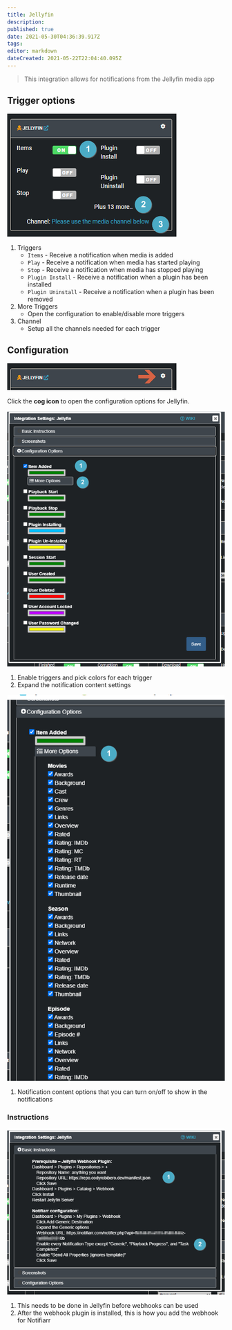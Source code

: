 ```yaml
---
title: Jellyfin
description: 
published: true
date: 2021-05-30T04:36:39.917Z
tags: 
editor: markdown
dateCreated: 2021-05-22T22:04:40.095Z
---
```


> This integration allows for notifications from the Jellyfin media app


## Trigger options

![trigger-channels.png](/jellyfin/trigger-channels.png)

1. Triggers
    - `Items` - Receive a notification when media is added
    - `Play` - Receive a notification when media has started playing
    - `Stop` - Receive a notification when media has stopped playing
    - `Plugin Install` - Receive a notification when a plugin has been installed
    - `Plugin Uninstall` - Receive a notification when a plugin has been removed
1. More Triggers
    - Open the configuration to enable/disable more triggers
1. Channel
    - Setup all the channels needed for each trigger


## Configuration

![open-configuration.png](/jellyfin/open-configuration.png)

Click the **cog icon** to open the configuration options for Jellyfin.

![configuration.png](/jellyfin/configuration.png)

1. Enable triggers and pick colors for each trigger
1. Expand the notification content settings

![configuration-2.png](/jellyfin/configuration-2.png)

1. Notification content options that you can turn on/off to show in the notifications

### Instructions

![instructions.png](/jellyfin/instructions.png)

1. This needs to be done in Jellyfin before webhooks can be used
1. After the webhook plugin is installed, this is how you add the webhook for Notifiarr
